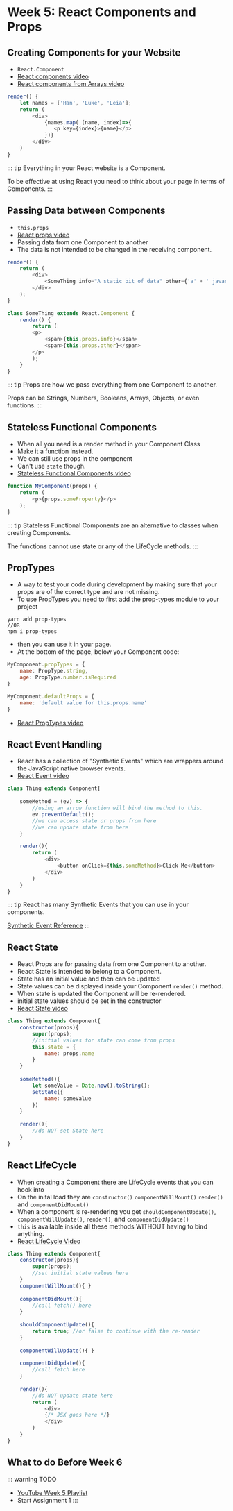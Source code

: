 # Week 5: React Components and Props

## Creating Components for your Website

- `React.Component`
- [React components video](https://www.youtube.com/watch?v=W08trP5ZkmY)
- [React components from Arrays video](https://www.youtube.com/watch?v=Nzy5Qv-XQQQ)

```javascript
render() {
    let names = ['Han', 'Luke', 'Leia'];
    return (
        <div>
            {names.map( (name, index)=>{
               <p key={index}>{name}</p>
            })}
        </div>
    )
}
```

::: tip
Everything in your React website is a Component.

To be effective at using React you need to think about your page in terms of Components.
:::


## Passing Data between Components

- `this.props`
- [React props video](https://www.youtube.com/watch?v=-yRDaVFsvvQ)
- Passing data from one Component to another
- The data is not intended to be changed in the receiving component.

```javascript
render() {
    return (
        <div>
            <SomeThing info="A static bit of data" other={'a' + ' javascript ' + 'expression'} />
        </div>
    );
}
```

```javascript
class SomeThing extends React.Component {
    render() {
        return (
        <p>
            <span>{this.props.info}</span>
            <span>{this.props.other}</span>
        </p>
        );
    }
}
```

::: tip
Props are how we pass everything from one Component to another.

Props can be Strings, Numbers, Booleans, Arrays, Objects, or even functions.
:::


## Stateless Functional Components

- When all you need is a render method in your Component Class
- Make it a function instead.
- We can still use props in the component
- Can't use `state` though.
- [Stateless Functional Components video](https://www.youtube.com/watch?v=o6i48RUmCvo)

```javascript
function MyComponent(props) {
    return (
        <p>{props.someProperty}</p>
    );
}
```

::: tip
Stateless Functional Components are an alternative to classes when creating Components.

The functions cannot use state or any of the LifeCycle methods.
:::


## PropTypes

- A way to test your code during development by making sure that your props are of the correct type and are not missing.
- To use PropTypes you need to first add the prop-types module to your project
```
yarn add prop-types
//OR
npm i prop-types
```
- then you can use it in your page.
- At the bottom of the page, below your Component code:

```javascript
MyComponent.propTypes = { 
    name: PropType.string,
    age: PropType.number.isRequired
}

MyComponent.defaultProps = { 
    name: 'default value for this.props.name'
}
```

- [React PropTypes video](https://www.youtube.com/watch?v=rMDzV07ylTg)


## React Event Handling

- React has a collection of "Synthetic Events" which are wrappers around the JavaScript native browser events.
- [React Event video](https://www.youtube.com/watch?v=kdxB1JfTaZ4)

```javascript
class Thing extends Component{
    
    someMethod = (ev) => {
        //using an arrow function will bind the method to this.
        ev.preventDefault();
        //we can access state or props from here
        //we can update state from here
    }

    render(){
        return (
            <div>
                <button onClick={this.someMethod}>Click Me</button>
            </div>
        )
    }
}
```
::: tip
React has many Synthetic Events that you can use in your components.

[Synthetic Event Reference](https://reactjs.org/docs/events.html)
:::


## React State

- React Props are for passing data from one Component to another.
- React State is intended to belong to a Component.
- State has an initial value and then can be updated
- State values can be displayed inside your Component `render()` method.
- When state is updated the Component will be re-rendered.
- initial state values should be set in the constructor
- [React State video](https://www.youtube.com/watch?v=V8nfBvDiEA4)

```javascript
class Thing extends Component{
    constructor(props){
        super(props);
        //initial values for state can come from props
        this.state = {
            name: props.name
        }
    }
    
    someMethod(){
        let someValue = Date.now().toString();
        setState({
            name: someValue
        })
    }
    
    render(){
        //do NOT set State here
    }
}
```


## React LifeCycle

- When creating a Component there are LifeCycle events that you can hook into
- On the inital load they are `constructor()` `componentWillMount()` `render()` and `componentDidMount()`
- When a component is re-rendering you get `shouldComponentUpdate()`, `componentWillUpdate()`, `render()`, and `componentDidUpdate()`
- `this` is available inside all these methods WITHOUT having to bind anything.
- [React LifeCycle Video](https://www.youtube.com/watch?v=JYQdJWB8u5I)

```javascript
class Thing extends Component{
    constructor(props){
        super(props);
        //set initial state values here
    }
    componentWillMount(){ }
                              
    componentDidMount(){ 
        //call fetch() here
    }
                              
    shouldComponentUpdate(){ 
        return true; //or false to continue with the re-render
    }
                              
    componentWillUpdate(){ }
                              
    componentDidUpdate(){ 
        //call fetch here
    }
                              
    render(){
        //do NOT update state here
        return (
            <div>
            {/* JSX goes here */}
            </div>
        )
    }
}
```



## What to do Before Week 6

::: warning TODO
- [YouTube Week 5 Playlist](https://www.youtube.com/playlist?list=PLyuRouwmQCjkUjgXkd-GHwsZdqtJYsahS)
- Start Assignment 1
:::